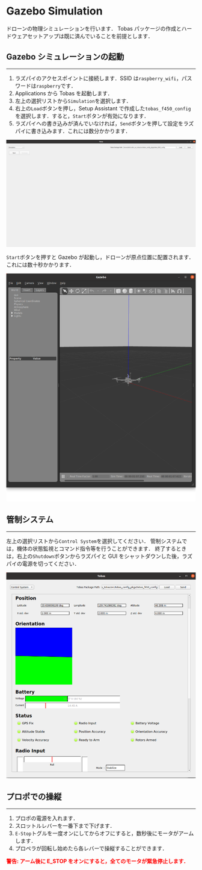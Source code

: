 # Gazebo Simulation

ドローンの物理シミュレーションを行います．
Tobas パッケージの作成とハードウェアセットアップは既に済んでいることを前提とします．

## Gazebo シミュレーションの起動

---

1. ラズパイのアクセスポイントに接続します．SSID は`raspberry_wifi`，パスワードは`raspberry`です．
1. Applications から Tobas を起動します．
1. 左上の選択リストから`Simulation`を選択します．
1. 右上の`Load`ボタンを押し，Setup Assistant で作成した`tobas_f450_config`を選択します．すると，`Start`ボタンが有効になります．
1. ラズパイへの書き込みが済んでいなければ，`Send`ボタンを押して設定をラズパイに書き込みます．これには数分かかります．

![simulation_page](resources/gazebo_simulation/simulation_page.png)

`Start`ボタンを押すと Gazebo が起動し，ドローンが原点位置に配置されます．これには数十秒かかります．

![gazebo](resources/gazebo_simulation/gazebo.png)

## 管制システム

---

左上の選択リストから`Control System`を選択してください．
管制システムでは，機体の状態監視とコマンド指令等を行うことができます．
終了するときは，右上の`Shutdown`ボタンからラズパイと GUI をシャットダウンした後，ラズパイの電源を切ってください．

![control_system](resources/gazebo_simulation/control_system.png)

## プロポでの操縦

---

1. プロポの電源を入れます．
1. スロットルレバーを一番下まで下げます．
1. `E-Stop`トグルを一度オンにしてからオフにすると，数秒後にモータがアームします．
1. プロペラが回転し始めたら各レバーで操縦することができます．

<span style="color: red;"><strong>警告: アーム後に E_STOP をオンにすると，全てのモータが緊急停止します．</strong></span>

<!-- TODO -->
<!-- ## ROS API で操作

---

ROS API 用いてドローンに指令を送ることもできます．
ユーザのプログラムからドローンの情報にアクセスできるため，アプリケーションを作成する際に有用です．
詳しくは[ROS API](ros_api.md)をご覧ください．

まず，ドローンを操作するスクリプトを配置するための ROS パッケージを作成します．

```bash
$ cd ~/catkin_ws/src/
$ catkin_create_pkg my_tobas_example
```

一度ビルドとソースを行い，パッケージをシェルに読み込ませます．

```bash
$ catkin build my_tobas_example
$ source ~/catkin_ws/devel/setup.bash
```

次に，スクリプトを ROS パッケージ内に作成します．
以下は`takeoff_action`アクションで離陸し，`command/pos_vel_acc_yaw`トピックで位置指令を行う Python スクリプトの例です．
これを`my_tobas_example/scripts/`以下に配置してください．

```python
#!/usr/bin/env python3

import rospy
import actionlib

from tobas_msgs.msg import TakeoffAction, TakeoffGoal, TakeoffResult, PosVelAccYaw

ALTITUDE = 3.0  # [m]
SIDE_LENGTH = 5.0  # [m]
INTERVAL = 5.0  # [s]


if __name__ == "__main__":
    # ROSノードの初期化
    rospy.init_node("command_square_trajectory")

    # 離陸アクションクライアントの作成
    takeoff_client = actionlib.SimpleActionClient("takeoff_action", TakeoffAction)

    # アクションサーバーが起動するのを待つ
    takeoff_client.wait_for_server()

    # アクションゴールを作成
    takeoff_goal = TakeoffGoal()
    takeoff_goal.target_altitude = ALTITUDE
    takeoff_goal.target_duration = INTERVAL

    # アクションゴールを送信
    takeoff_client.send_goal_and_wait(takeoff_goal)

    # アクションの結果を取得
    takeoff_result: TakeoffResult = takeoff_client.get_result()
    if takeoff_result.error_code < 0:
        rospy.logerr("Takeoff action failed.")
        rospy.signal_shutdown()

    # コマンドのパブリッシャーを作成
    command_pub = rospy.Publisher("command/pos_vel_acc_yaw", PosVelAccYaw, queue_size=1)

    # 正方形の頂点を指令し続ける
    while not rospy.is_shutdown():
        # 頂点1
        command = PosVelAccYaw()
        command.pos.x = SIDE_LENGTH / 2
        command.pos.y = SIDE_LENGTH / 2
        command.pos.z = ALTITUDE
        command_pub.publish(command)
        rospy.sleep(INTERVAL)

        # 頂点2
        command = PosVelAccYaw()
        command.pos.x = -SIDE_LENGTH / 2
        command.pos.y = SIDE_LENGTH / 2
        command.pos.z = ALTITUDE
        command_pub.publish(command)
        rospy.sleep(INTERVAL)

        # 頂点3
        command = PosVelAccYaw()
        command.pos.x = -SIDE_LENGTH / 2
        command.pos.y = -SIDE_LENGTH / 2
        command.pos.z = ALTITUDE
        command_pub.publish(command)
        rospy.sleep(INTERVAL)

        # 頂点4
        command = PosVelAccYaw()
        command.pos.x = SIDE_LENGTH / 2
        command.pos.y = -SIDE_LENGTH / 2
        command.pos.z = ALTITUDE
        command_pub.publish(command)
        rospy.sleep(INTERVAL)
```

スクリプトに実行権限を与えます．

```bash
$ chmod u+x ~/catkin_ws/src/my_tobas_example/scripts/command_square_trajectory_node.py
```

スクリプトを実行すると，ドローンが離陸後に正方形の辺上を移動し続けます．
トピックはドローンの名前空間 (URDF 作成時に設定した`Robot Name`) 内に存在するため，名前空間`__ns`を指定します．

```bash
$ rosrun my_tobas_example command_square_trajectory_node.py __ns:=f450
```

## パラメータチューニング

---

必要であれば飛行中にオンラインでパラメータを調整することができます．
以下のコマンドで調整用の GUI を立ち上げます:

```bash
$ rosrun rqt_reconfigure rqt_reconfigure
```

![rqt_reconfigure](resources/gazebo_simulation/rqt_reconfigure.png)

オンラインで調整可能な全てのパラメータが表示され，水平バー，エディタ等で値を調整することができます．
パラメータ名にカーソルを重ねると，パラメータの説明文が表示されます．
詳しくは<a href=https://wiki.ros.org/rqt_reconfigure>rqt_reconfigure | ROS</a>をご覧ください． -->
